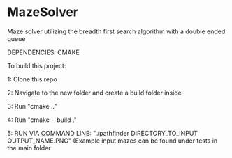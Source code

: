 # MazeSolver
Maze solver utilizing the breadth first search algorithm with a double ended queue

DEPENDENCIES: CMAKE

To build this project:

1: Clone this repo

2: Navigate to the new folder and create a build folder inside

3: Run "cmake .."

4: Run "cmake --build ."

5: RUN VIA COMMAND LINE: "./pathfinder DIRECTORY_TO_INPUT OUTPUT_NAME.PNG" (Example input mazes can be found under tests in the main folder
